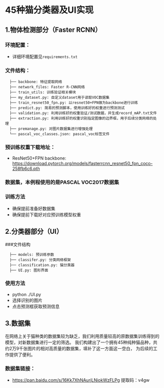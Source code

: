 # 45种猫分类器及UI实现
## 1.物体检测部分（Faster RCNN）

### 环境配置：
* 详细环境配置见```requirements.txt```

### 文件结构：
```
  ├── backbone: 特征提取网络
  ├── network_files: Faster R-CNN网络
  ├── train_utils: 训练验证相关模块
  ├── my_dataset.py: 自定义dataset用于读取VOC数据集
  ├── train_resnet50_fpn.py: 以resnet50+FPN做为backbone进行训练
  ├── predict.py: 简易的预测脚本，使用训练好的权重进行预测测试
  ├── validation.py: 利用训练好的权重验证/测试数据，并生成record_mAP.txt文件
  ├── extraction.py: 利用训练好的权重识别指定图像的边界框，用于后续分类网络的处理
  ├── premanage.py: 对图片数据集进行增强处理
  └── pascal_voc_classes.json: pascal_voc标签文件
```

### 预训练权重下载地址：
* ResNet50+FPN backbone: https://download.pytorch.org/models/fasterrcnn_resnet50_fpn_coco-258fb6c6.pth
 
 
### 数据集，本例程使用的是PASCAL VOC2017数据集

### 训练方法
* 确保提前准备好数据集
* 确保提前下载好对应预训练模型权重

## 2.分类器部分（UI）
###文件结构
```
  ├── models: 预训练参数
  ├── classifer.py: 分类网络框架
  ├── classification.py: 猫分类器
  ├── UI.py: 图形界面
```
### 使用方法
* python ./UI.py
* 选择识别的图片
* 点击预测框获取预测信息

## 3.数据集
在网络上关于猫种类的数据集较为缺乏，我们利用质量较高的原数据集训练得到的模型，对新数据集进行一定的筛选。
我们构建出了一个拥有45种纯种猫品种，共约2万9千张图片的相对高质量的数据集，填补了这一方面这一空白，
为后续的工作提供了便利。

### 数据集链接：
* https://pan.baidu.com/s/16Kk7XhNAurjLNiokWzFLPg 提取码：v4gw 
